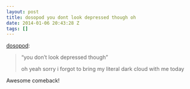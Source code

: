 ```yaml
---
layout: post
title: dosopod you dont look depressed though oh
date: 2014-01-06 20:43:28 Z
tags: []
---
```

[dosopod](http://dosopod.tumblr.com/post/35574043918):

> “you don’t look depressed though”
> 
> oh yeah sorry i forgot to bring my literal dark cloud with me today

Awesome comeback!
